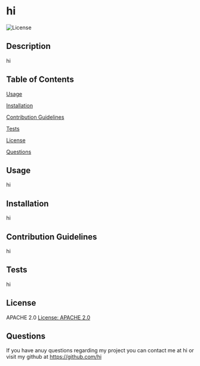 # hi

  ![License](https://img.shields.io/badge/License-Apache%202.0-blue.svg)
  
  ## Description
  hi

## Table of Contents
  [Usage](#usage)

  [Installation](#installation)

  [Contribution Guidelines](#contribution-guidelines)

  [Tests](#tests)

  [License](#License)

  [Questions](#questions)


## Usage
hi

## Installation
  hi

## Contribution Guidelines
  hi

## Tests
  hi

## License
  APACHE 2.0
  [License: APACHE 2.0](https://opensource.org/licenses/Apache-2.0)
## Questions
  If you have anuy questions regarding my project you can contact me at hi or visit my github at https://github.com/hi
